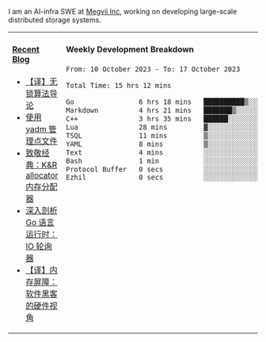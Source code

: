 I am an AI-infra SWE at [Megvii Inc](https://en.megvii.com/), working on developing large-scale distributed storage systems.

<table width="960px">
<tr>
<td valign="top" width="50%">

#### <a href="https://www.kongjun18.me" target="_blank">Recent Blog</a>

<!-- BLOG-POST-LIST:START -->
- [【译】无锁算法导论](https://kongjun18.github.io/posts/2023/07/14/)
- [使用 yadm 管理点文件](https://kongjun18.github.io/posts/2023/04/07/)
- [致敬经典：K&amp;R allocator 内存分配器](https://kongjun18.github.io/posts/2022/12/12/)
- [深入剖析 Go 语言运行时：IO 轮询器](https://kongjun18.github.io/posts/2022/11/21/)
- [【译】内存屏障：软件黑客的硬件视角](https://kongjun18.github.io/posts/2022/11/03/)
<!-- BLOG-POST-LIST:END -->

</td>
<td valign="top" width="50%">

#### Weekly Development Breakdown

<!--START_SECTION:waka-->

```txt
From: 10 October 2023 - To: 17 October 2023

Total Time: 15 hrs 12 mins

Go                6 hrs 18 mins   ██████████▒░░░░░░░░░░░░░░   41.46 %
Markdown          4 hrs 21 mins   ███████▒░░░░░░░░░░░░░░░░░   28.67 %
C++               3 hrs 35 mins   ██████░░░░░░░░░░░░░░░░░░░   23.65 %
Lua               28 mins         ▓░░░░░░░░░░░░░░░░░░░░░░░░   03.12 %
TSQL              11 mins         ▒░░░░░░░░░░░░░░░░░░░░░░░░   01.25 %
YAML              8 mins          ▒░░░░░░░░░░░░░░░░░░░░░░░░   00.88 %
Text              4 mins          ░░░░░░░░░░░░░░░░░░░░░░░░░   00.52 %
Bash              1 min           ░░░░░░░░░░░░░░░░░░░░░░░░░   00.17 %
Protocol Buffer   0 secs          ░░░░░░░░░░░░░░░░░░░░░░░░░   00.09 %
Ezhil             0 secs          ░░░░░░░░░░░░░░░░░░░░░░░░░   00.08 %
```

<!--END_SECTION:waka-->
</td>
</tr>

</table>
